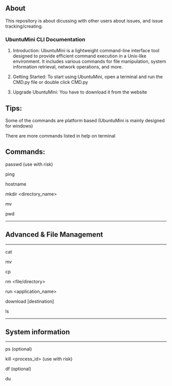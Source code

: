 ## About
This repository is about dicussing with other users about issues, and issue tracking/creating.



### UbuntuMini CLI Documentation

1. Introduction:
   UbuntuMini is a lightweight command-line interface tool designed to provide efficient command execution in a Unix-like environment. It includes various commands for file manipulation, system information retrieval, network operations, and more.

2. Getting Started:
   To start using UbuntuMini, open a terminal and run the CMD.py file or double click CMD.py

3. Upgrade UbuntuMini:
   You have to download it from the website

## Tips:

   Some of the commands are platform based (UbuntuMini is mainly designed for windows)

   There are more commands listed in help on terminal

## Commands:

passwd <username> (use with risk)

ping <hostname or IP address>

hostname

mkdir <directory_name>

mv <source> <destination>

pwd

---------------------------------------------
## Advanced & File Management
---------------------------------------------

cat <file>

mv <source directory> <destination directory>

cp <source directory> <destination directory>

rm <file/directory>

run <application_name>

download <url> [destination]

ls

--------------------------------------------
## System information
--------------------------------------------

ps <file> (optional)

kill <process_id> (use with risk)

df <file> (optional)

du <file>
